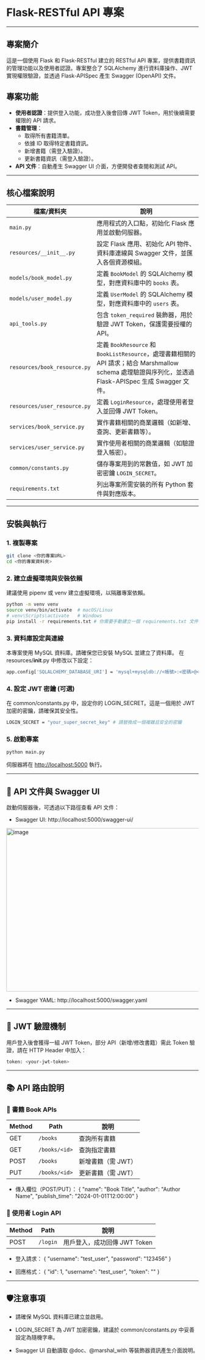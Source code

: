 # Flask-RESTful API 專案

---

## 專案簡介

這是一個使用 Flask 和 Flask-RESTful 建立的 RESTful API 專案，提供書籍資訊的管理功能以及使用者認證。專案整合了 SQLAlchemy 進行資料庫操作、JWT 實現權限驗證，並透過 Flask-APISpec 產生 Swagger (OpenAPI) 文件。

## 專案功能

* **使用者認證**：提供登入功能，成功登入後會回傳 JWT Token，用於後續需要權限的 API 請求。
* **書籍管理**：
    * 取得所有書籍清單。
    * 依據 ID 取得特定書籍資訊。
    * 新增書籍（需登入驗證）。
    * 更新書籍資訊（需登入驗證）。
* **API 文件**：自動產生 Swagger UI 介面，方便開發者查閱和測試 API。

---

## 核心檔案說明
| 檔案/資料夾                       | 說明                                                                                                                    |
| ---------------------------- | --------------------------------------------------------------------------------------------------------------------- |
| `main.py`                    | 應用程式的入口點，初始化 Flask 應用並啟動伺服器。                                                                                          |
| `resources/__init__.py`      | 設定 Flask 應用、初始化 API 物件、資料庫連線與 Swagger 文件，並匯入各個資源模組。                                                                   |
| `models/book_model.py`       | 定義 `BookModel` 的 SQLAlchemy 模型，對應資料庫中的 `books` 表。                                                                     |
| `models/user_model.py`       | 定義 `UserModel` 的 SQLAlchemy 模型，對應資料庫中的 `users` 表。                                                                     |
| `api_tools.py`               | 包含 `token_required` 裝飾器，用於驗證 JWT Token，保護需要授權的 API。                                                                   |
| `resources/book_resource.py` | 定義 `BookResource` 和 `BookListResource`，處理書籍相關的 API 請求；結合 Marshmallow schema 處理驗證與序列化，並透過 Flask-APISpec 生成 Swagger 文件。 |
| `resources/user_resource.py` | 定義 `LoginResource`，處理使用者登入並回傳 JWT Token。                                                                              |
| `services/book_service.py`   | 實作書籍相關的商業邏輯（如新增、查詢、更新書籍等）。                                                                                            |
| `services/user_service.py`   | 實作使用者相關的商業邏輯（如驗證登入帳密）。                                                                                                |
| `common/constants.py`        | 儲存專案用到的常數值，如 JWT 加密密鑰 `LOGIN_SECRET`。                                                                                 |
| `requirements.txt`           | 列出專案所需安裝的所有 Python 套件與對應版本。                                                                                           |

---

## 安裝與執行
### 1. 複製專案

```bash
git clone <你的專案URL>
cd <你的專案資料夾>
```

### 2. 建立虛擬環境與安裝依賴
建議使用 pipenv 或 venv 建立虛擬環境，以隔離專案依賴。
```bash
python -m venv venv
source venv/bin/activate  # macOS/Linux
# venv\Scripts\activate   # Windows
pip install -r requirements.txt # 你需要手動建立一個 requirements.txt 文件
```

### 3. 資料庫設定與連線
本專案使用 MySQL 資料庫。請確保您已安裝 MySQL 並建立了資料庫。
在 resources/__init__.py 中修改以下設定：
```bash
app.config['SQLALCHEMY_DATABASE_URI'] = 'mysql+mysqldb://<帳號>:<密碼>@<主機>/<資料庫名稱>'
```

### 4. 設定 JWT 密鑰 (可選)
在 common/constants.py 中，設定你的 LOGIN_SECRET。這是一個用於 JWT 加密的密鑰，請確保其安全性。
```bash
LOGIN_SECRET = "your_super_secret_key" # 請替換成一個複雜且安全的密鑰
```

### 5. 啟動專案
```bash
python main.py
```
伺服器將在 [http://localhost:5000](http://127.0.0.1:5000) 執行。

---

## 📘 API 文件與 Swagger UI
啟動伺服器後，可透過以下路徑查看 API 文件：
- Swagger UI: http://localhost:5000/swagger-ui/
 <img width="938" height="428" alt="image" src="https://github.com/user-attachments/assets/94862bdc-330d-4c53-8a6a-cd223abaaa0b" />

- Swagger YAML: http://localhost:5000/swagger.yaml

---

## 🔐 JWT 驗證機制
用戶登入後會獲得一組 JWT Token，部分 API（新增/修改書籍）需此 Token 驗證，請在 HTTP Header 中加入：
```bash
token: <your-jwt-token>
```

---

## 📚 API 路由說明
### 📘 書籍 Book APIs
| Method | Path          | 說明          |
| ------ | ------------- | ----------- |
| GET    | `/books`      | 查詢所有書籍      |
| GET    | `/books/<id>` | 查詢指定書籍      |
| POST   | `/books`      | 新增書籍（需 JWT） |
| PUT    | `/books/<id>` | 更新書籍（需 JWT） |

- 傳入欄位（POST/PUT）：
{
  "name": "Book Title",
  "author": "Author Name",
  "publish_time": "2024-01-01T12:00:00"
}


### 👤 使用者 Login API
| Method | Path     | 說明                  |
| ------ | -------- | ------------------- |
| POST   | `/login` | 用戶登入，成功回傳 JWT Token |

- 登入請求：
{
  "username": "test_user",
  "password": "123456"
}

- 回應格式：
{
  "id": 1,
  "username": "test_user",
  "token": "<JWT token>"
}

---

## 🛡️注意事項
- 請確保 MySQL 資料庫已建立並啟用。

- LOGIN_SECRET 為 JWT 加密密鑰，建議於 common/constants.py 中妥善設定為隨機字串。

- Swagger UI 自動讀取 @doc、@marshal_with 等裝飾器資訊產生介面說明。
